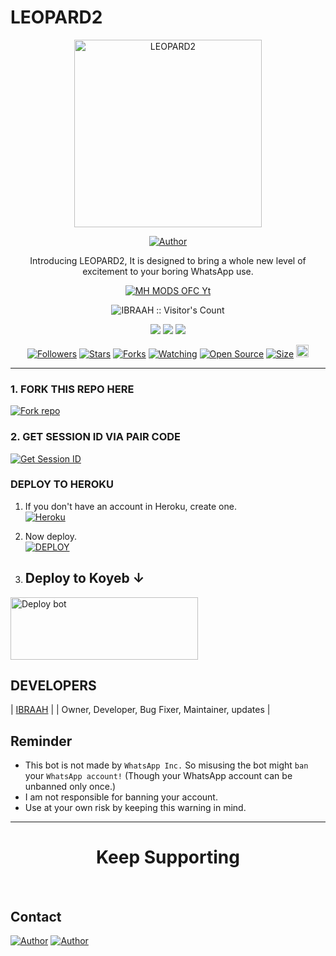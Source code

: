 # LEOPARD2

<p align="center">
  <a href="https://youtu.be/WcA7GZuaN0A">
    <img alt="LEOPARD2" height="300" src="https://telegra.ph/file/f0868869d3df4cb3353c3.jpg">
  </a>
</p>

<p align="center">
  <a href="https://github.com/Leopardibraah"><img title="Author" src="https://img.shields.io/badge/Ibraah2-black?style=for-the-badge&logo=WhatsApp"></a>
</p>

<p align="center">Introducing LEOPARD2, It is designed to bring a whole new level of excitement to your boring WhatsApp use.</p>

<p align="center">
  <a aria-label="LEOPARD2 is free to use" href="https://youtube.com/@mhmodsofc" target="_blank">
    <img alt="MH MODS OFC Yt" src="https://img.shields.io/youtube/channel/subscribers/UCWHA-PreVSVaYhDTAiUipCA" target="_blank" />
  </a>
</p>

<p align="center"><img src="https://profile-counter.glitch.me/{IBRAAH}/count.svg" alt="IBRAAH :: Visitor's Count" /></p>

<p align="center">
  <a href="https://whatsapp.com/channel/0029Vabz7vUJ3jutx2fNsf2P"><img src="https://img.shields.io/badge/Connect on WhatsApp-25D366?style=for-the-badge&logo=whatsapp&logoColor=white"></a>
  <a href="https://www.youtube.com/channel/UCWHA-PreVSVaYhDTAiUipCA"><img src="https://img.shields.io/badge/Subcribe On Youtube-E4405F?style=for-the-badge&logo=youtube&logoColor=white"></a>
  <a href="https://whatsapp.com/channel/0029Vabz7vUJ3jutx2fNsf2P"><img src="https://img.shields.io/badge/Join WhatsApp Group-25D366?style=for-the-badge&logo=whatsapp&logoColor=white"></a>
</p>

<p align="center">
  <a href="https://github.com/Leopardibraah/followers"><img title="Followers" src="https://img.shields.io/github/followers/Ibraah2?color=red&style=flat-square"></a>
  <a href="https://github.com/Leopardibraah/LEOPARD2/stargazers"><img title="Stars" src="https://img.shields.io/github/stars/Ibraah2/LEOPARD2?color=blue&style=flat-square"></a>
  <a href="https://github.com/Leopardibraah/LEOPARD2/network/members"><img title="Forks" src="https://img.shields.io/github/forks/Leopardibraah/LEOPARD2?color=red&style=flat-square"></a>
  <a href="https://github.com/Leopardibraah/LEOPARD2/watchers"><img title="Watching" src="https://img.shields.io/github/watchers/Leopardibraah/LEOPARD2?label=Watchers&color=blue&style=flat-square"></a>
  <a href="https://github.com/Ibraah2/LEOPARD2"><img title="Open Source" src="https://img.shields.io/badge/Author-IBRAAH SID X %20IBRAAH-red?v=103"></a>
  <a href="https://github.com/Ibraah2/LEOPARD2"><img title="Size" src="https://img.shields.io/github/repo-size/Ibraah2/LEOPARD2?style=flat-square&color=green"></a>
  <a href="https://github.com/Ibraah2/LEOPARD2/graphs/commit-activity"><img height="20" src="https://img.shields.io/badge/Maintained%3F-yes-green.svg"></a>
</p>

---

### 1. FORK THIS REPO HERE
<a href='https://github.com/Leopardibraah/LEOPARD2/fork' target="_blank"><img alt='Fork repo' src='https://img.shields.io/badge/Fork This Repo-black?style=for-the-badge&logo=git&logoColor=white'/></a>

### 2. GET SESSION ID VIA PAIR CODE

<a href='https://toxic-crocodile-goutammallick516-cab1ca96.koyeb.app' target="_blank"><img alt='Get Session ID' src='https://img.shields.io/badge/Click here to get your session id-blue?style=for-the-badge&logo=opencv&logoColor=white'/></a>

### DEPLOY TO HEROKU

1. If you don't have an account in Heroku, create one.
    <br>
    <a href='https://signup.heroku.com/' target="_blank"><img alt='Heroku' src='https://img.shields.io/badge/-Create-black?style=for-the-badge&logo=heroku&logoColor=white'/></a>
2. Now deploy.
    <br>
    <a href='https://heroku.com/deploy' target="_blank"><img alt='DEPLOY' src='https://img.shields.io/badge/-DEPLOY-black?style=for-the-badge&logo=heroku&logoColor=white'/></a>



3. ## Deploy to Koyeb ↓

<a href="https://app.koyeb.com/services/deploy/?type=git&repository=github.com%2FLEOPARD2%2FLEOPARD2&branch=main&name=ethix-md&builder=dockerfile&env%5BAUTO_BLOCK=false%5D=&env%5BSESSION_ID%5D=your%20sessionid%20here&env%5BMODE%5D=public&env=%5BAUTO_READ%5D%3Dfalse&env%5BAUTO_STATUS_SEEN%5D=true" target="blank"><img align="center" src="https://i.imgur.com/PNoLtFq.png" width="300" height="100" alt="Deploy bot"/></a>




## DEVELOPERS

  
  | [IBRAAH](https://github.com/Leopardibraah/LEOPARD2) |
  | Owner, Developer, Bug Fixer, Maintainer, updates |
</div>



## Reminder

- This bot is not made by `WhatsApp Inc.` So misusing the bot might `ban` your `WhatsApp account!` (Though your WhatsApp account can be unbanned only once.)
- I am not responsible for banning your account.
- Use at your own risk by keeping this warning in mind.

---

<h1 align="center">Keep Supporting</h1>

<br>

## Contact

<p align="left">
  <a href="ibraahleopard@gmail.com"><img title="Author" src="https://img.shields.io/badge/GMAIL-ME-black?style=for-the-badge&logo=Gmail"></a>
  <a href="https://wa.me/254702302770?text=Hi+sid+Sir...+I+need+some+help+in+LEOPARD2"><img title="Author" src="https://img.shields.io/badge/WHATSAPP-ME-red?style=for-the-badge&logo=WhatsApp"></a>
</p>

